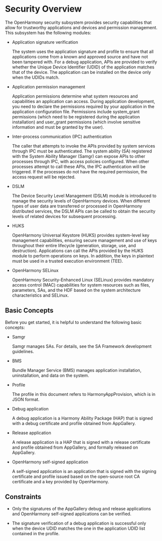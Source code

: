 # Security Overview


The OpenHarmony security subsystem provides security capabilities that allow for trustworthy applications and devices and permission management. This subsystem has the following modules:


- Application signature verification

  The system uses the application signature and profile to ensure that all applications come from a known and approved source and have not been tampered with. For a debug application, APIs are provided to verify whether the Unique Device Identifier (UDID) of the application matches that of the device. The application can be installed on the device only when the UDIDs match.

- Application permission management

  Application permissions determine what system resources and capabilities an application can access. During application development, you need to declare the permissions required by your application in the application configuration file. Permissions include system_grant permissions (which need to be registered during the application installation) and user_grant permissions (which involve sensitive information and must be granted by the user).

- Inter-process communication (IPC) authentication

  The caller that attempts to invoke the APIs provided by system services through IPC must be authenticated. The system ability (SA) registered with the System Ability Manager (Samgr) can expose APIs to other processes through IPC, with access policies configured. When other processes attempt to call these APIs, the IPC authentication will be triggered. If the processes do not have the required permission, the access request will be rejected.

- DSLM

  The Device Security Level Management (DSLM) module is introduced to manage the security levels of OpenHarmony devices. When different types of user data are transferred or processed in OpenHarmony distributed services, the DSLM APIs can be called to obtain the security levels of related devices for subsequent processing.

- HUKS

  OpenHarmony Universal Keystore (HUKS) provides system-level key management capabilities, ensuring secure management and use of keys throughout their entire lifecycle (generation, storage, use, and destruction). Applications can call the APIs provided by the HUKS module to perform operations on keys. In addition, the keys in plaintext must be used in a trusted execution environment (TEE).

- OpenHarmony SELinux

  OpenHarmony Security-Enhanced Linux (SELinux) provides mandatory access control (MAC) capabilities for system resources such as files, parameters, SAs, and the HDF based on the system architecture characteristics and SELinux.


## Basic Concepts

Before you get started, it is helpful to understand the following basic concepts:

- Samgr

  Samgr manages SAs. For details, see the SA Framework development guidelines.

- BMS

  Bundle Manager Service (BMS) manages application installation, uninstallation, and data on the system.

- Profile

  The profile in this document refers to HarmonyAppProvision, which is in JSON format.

- Debug application

  A debug application is a Harmony Ability Package (HAP) that is signed with a debug certificate and profile obtained from AppGallery.

- Release application

  A release application is a HAP that is signed with a release certificate and profile obtained from AppGallery, and formally released on AppGallery.

- OpenHarmony self-signed application

  A self-signed application is an application that is signed with the signing certificate and profile issued based on the open-source root CA certificate and a key provided by OpenHarmony.


## Constraints

- Only the signatures of the AppGallery debug and release applications and OpenHarmony self-signed applications can be verified.

- The signature verification of a debug application is successful only when the device UDID matches the one in the application UDID list contained in the profile.
